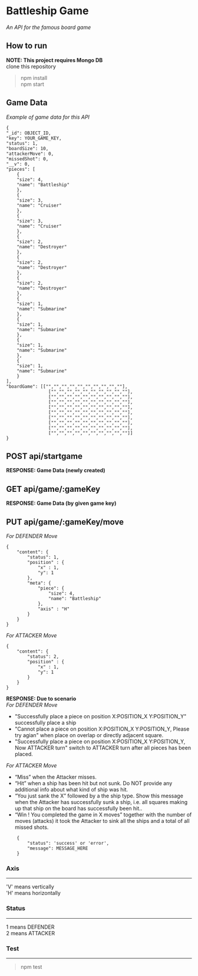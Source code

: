 # Battleship Game
_An API for the famous board game_  

## How to run
__NOTE: This project requires Mongo DB__  
clone this repository
> npm install  
> npm start

## Game Data
_Example of game data for this API_
```    
{
"_id": OBJECT_ID,
"key": YOUR_GAME_KEY,
"status": 1,
"boardSize": 10,
"attackerMove": 0,
"missedShot": 0,
"__v": 0,
"pieces": [
    {
    "size": 4,
    "name": "Battleship"
    },
    {
    "size": 3,
    "name": "Cruiser"
    },
    {
    "size": 3,
    "name": "Cruiser"
    },
    {
    "size": 2,
    "name": "Destroyer"
    },
    {
    "size": 2,
    "name": "Destroyer"
    },
    {
    "size": 2,
    "name": "Destroyer"
    },
    {
    "size": 1,
    "name": "Submarine"
    },
    {
    "size": 1,
    "name": "Submarine"
    },
    {
    "size": 1,
    "name": "Submarine"
    },
    {
    "size": 1,
    "name": "Submarine"
    }
],
"boardGame": [["","","","","","","","","",""],
                ["","","","","","","","","",""],
                ["","","","","","","","","",""],
                ["","","","","","","","","",""],
                ["","","","","","","","","",""],
                ["","","","","","","","","",""],
                ["","","","","","","","","",""],
                ["","","","","","","","","",""],
                ["","","","","","","","","",""],
                ["","","","","","","","","",""]]
}
```

## POST api/startgame
__RESPONSE: Game Data (newly created)__

## GET api/game/:gameKey
__RESPONSE: Game Data (by given game key)__

## PUT api/game/:gameKey/move
_For DEFENDER Move_
```
{
    "content": {
        "status": 1,
        "position" : {
            "x" : 1,
            "y": 1
        },
        "meta": {
            "piece": {
                "size": 4,
                "name": "Battleship"
            },
            "axis" : "H"
        }
    }
}
```

_For ATTACKER Move_
```
{
    "content": {
        "status": 2,
        "position" : {
            "x" : 1,
            "y": 1
        }
    }
}
```
__RESPONSE: Due to scenario__  
_For DEFENDER Move_
- "Successfully place a piece on position X:POSITION_X Y:POSITION_Y" successfully place a ship
- "Cannot place a piece on position X:POSITION_X Y:POSITION_Y, Please try agian" when place on overlap or directly adjacent square.
- "Successfully place a piece on position X:POSITION_X Y:POSITION_Y, Now ATTACKER turn" switch to ATTACKER turn after all pieces has been placed.  

_For ATTACKER Move_
- “Miss” when the Attacker misses.
- “Hit” when a ship has been hit but not sunk. Do NOT provide any additional info about what
kind of ship was hit.
- “You just sank the X” followed by a the ship type. Show this message when the Attacker has
successfully sunk a ship, i.e. all squares making up that ship on the board has successfully
been hit..
- “Win ! You completed the game in X moves” together with the number of moves (attacks) it
took the Attacker to sink all the ships and a total of all missed shots.
```
    {
        "status": 'success' or 'error',
        "message": MESSAGE_HERE
    }
```


### Axis
---
'V' means vertically  
'H' means horizontally

### Status
---
1 means DEFENDER  
2 means ATTACKER

### Test
---
> npm test
